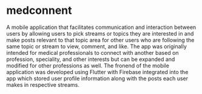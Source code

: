 # medconnent
A mobile application that facilitates communication and interaction between users by allowing users to pick streams or topics they are interested in and make posts relevant to that topic area for other users who are following the same topic or stream to view, comment, and like. The app was originally intended for medical professionals to connect with another based on profession, speciality, and other interests but can be expanded and modified for other professions as well. The fronend of the mobile application was developed using Flutter with Firebase integrated into the app which stored user profile information along with the posts each user makes in respective streams.  
